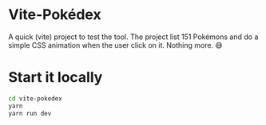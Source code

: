 # Vite-Pokédex

A quick (vite) project to test the tool. The project list 151 Pokémons and do a simple CSS animation when the user click on it. Nothing more. 😅

# Start it locally

```sh
cd vite-pokedex
yarn
yarn run dev
```
